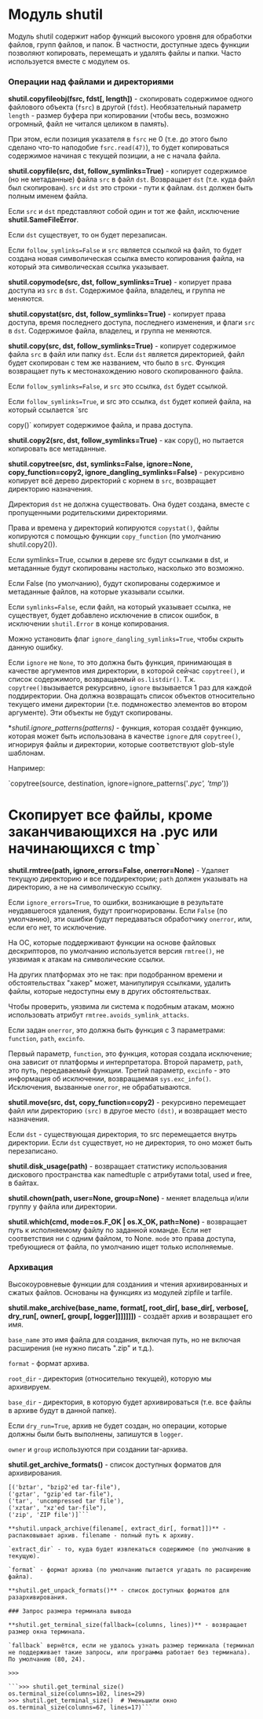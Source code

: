 # Модуль shutil
Модуль shutil содержит набор функций высокого уровня для обработки файлов, групп файлов, и папок. В частности, доступные здесь функции позволяют копировать, перемещать и удалять файлы и папки. Часто используется вместе с модулем os.

### Операции над файлами и директориями
**shutil.copyfileobj(fsrc, fdst[, length])** - скопировать содержимое одного файлового объекта (`fsrc`) в другой (`fdst`). Необязательный параметр `length` - размер буфера при копировании (чтобы весь, возможно огромный, файл не читался целиком в память).

При этом, если позиция указателя в `fsrc` не 0 (т.е. до этого было сделано что-то наподобие `fsrc.read(47)`), то будет копироваться содержимое начиная с текущей позиции, а не с начала файла.

**shutil.copyfile(src, dst, follow_symlinks=True)** - копирует содержимое (но не метаданные) файла `src` в файл `dst`. Возвращает `dst` (т.е. куда файл был скопирован). `src` и `dst` это строки - пути к файлам. `dst` должен быть полным именем файла.

Если `src` и `dst` представляют собой один и тот же файл, исключение **shutil.SameFileError**.

Если `dst` существует, то он будет перезаписан.

Если `follow_symlinks=False` и `src` является ссылкой на файл, то будет создана новая символическая ссылка вместо копирования файла, на который эта символическая ссылка указывает.

**shutil.copymode(src, dst, follow_symlinks=True)** - копирует права доступа из `src` в `dst`. Содержимое файла, владелец, и группа не меняются.

**shutil.copystat(src, dst, follow_symlinks=True)** - копирует права доступа, время последнего доступа, последнего изменения, и флаги `src` в `dst`. Содержимое файла, владелец, и группа не меняются.

**shutil.copy(src, dst, follow_symlinks=True)** - копирует содержимое файла `src` в файл или папку `dst`. Если `dst` является директорией, файл будет скопирован с тем же названием, что было в `sr`c. Функция возвращает путь к местонахождению нового скопированного файла.

Если `follow_symlinks=False`, и `src` это ссылка, `dst` будет ссылкой.

Если `follow_symlinks=True`, и src это ссылка, `dst` будет копией файла, на который ссылается `src

copy()` копирует содержимое файла, и права доступа.

**shutil.copy2(src, dst, follow_symlinks=True)** - как copy(), но пытается копировать все метаданные.

**shutil.copytree(src, dst, symlinks=False, ignore=None, copy_function=copy2, ignore_dangling_symlinks=False)** - рекурсивно копирует всё дерево директорий с корнем в `src`, возвращает директорию назначения.

Директория `dst` не должна существовать. Она будет создана, вместе с пропущенными родительскими директориями.

Права и времена у директорий копируются `copystat()`, файлы копируются с помощью функции `copy_function` (по умолчанию shutil.copy2()).

Если symlinks=True, ссылки в дереве src будут ссылками в dst, и метаданные будут скопированы настолько, насколько это возможно.

Если False (по умолчанию), будут скопированы содержимое и метаданные файлов, на которые указывали ссылки.

Если `symlinks=False`, если файл, на который указывает ссылка, не существует, будет добавлено исключение в список ошибок, в исключении `shutil.Error` в конце копирования.

Можно установить флаг `ignore_dangling_symlinks=True`, чтобы скрыть данную ошибку.

Если `ignore` не `None`, то это должна быть функция, принимающая в качестве аргументов имя директории, в которой сейчас `copytree()`, и список содержимого, возвращаемый `os.listdir()`. Т.к. `copytree()`вызывается рекурсивно, `ignore` вызывается 1 раз для каждой поддиректории. Она должна возвращать список объектов относительно текущего имени директории (т.е. подмножество элементов во втором аргументе). Эти объекты не будут скопированы.

**shutil.ignore_patterns(*patterns)** - функция, которая создаёт функцию, которая может быть использована в качестве `ignore` для `copytree()`, игнорируя файлы и директории, которые соответствуют glob-style шаблонам.

Например:

`copytree(source, destination, ignore=ignore_patterns('*.pyc', 'tmp*'))
# Скопирует все файлы, кроме заканчивающихся на .pyc или начинающихся с tmp`

**shutil.rmtree(path, ignore_errors=False, onerror=None)** - Удаляет текущую директорию и все поддиректории; `path` должен указывать на директорию, а не на символическую ссылку.

Если `ignore_errors=True`, то ошибки, возникающие в результате неудавшегося удаления, будут проигнорированы. Если `False` (по умолчанию), эти ошибки будут передаваться обработчику `onerror`, или, если его нет, то исключение.

На ОС, которые поддерживают функции на основе файловых дескрипторов, по умолчанию используется версия `rmtree()`, не уязвимая к атакам на символические ссылки.

На других платформах это не так: при подобранном времени и обстоятельствах "хакер" может, манипулируя ссылками, удалить файлы, которые недоступны ему в других обстоятельствах.

Чтобы проверить, уязвима ли система к подобным атакам, можно использовать атрибут `rmtree.avoids_symlink_attacks`.

Если задан `onerror`, это должна быть функция с 3 параметрами: `function`, `path`, `excinfo`.

Первый параметр, `function`, это функция, которая создала исключение; она зависит от платформы и интерпретатора. Второй параметр, `path`, это путь, передаваемый функции. Третий параметр, `excinfo` - это информация об исключении, возвращаемая `sys.exc_info()`. Исключения, вызванные `onerror`, не обрабатываются.

**shutil.move(src, dst, copy_function=copy2)** - рекурсивно перемещает файл или директорию `(src)` в другое место `(dst)`, и возвращает место назначения.

Если `dst` - существующая директория, то src перемещается внутрь директории. Если `dst` существует, но не директория, то оно может быть перезаписано.

**shutil.disk_usage(path)** - возвращает статистику использования дискового пространства как namedtuple с атрибутами total, used и free, в байтах.

**shutil.chown(path, user=None, group=None)** - меняет владельца и/или группу у файла или директории.

**shutil.which(cmd, mode=os.F_OK | os.X_OK, path=None)** - возвращает путь к исполняемому файлу по заданной команде. Если нет соответствия ни с одним файлом, то None. `mode` это права доступа, требующиеся от файла, по умолчанию ищет только исполняемые.

### Архивация

Высокоуровневые функции для созданиия и чтения архивированных и сжатых файлов. Основаны на функциях из модулей zipfile и tarfile.

**shutil.make_archive(base_name, format[, root_dir[, base_dir[, verbose[, dry_run[, owner[, group[, logger]]]]]]])** - создаёт архив и возвращает его имя.

`base_name` это имя файла для создания, включая путь, но не включая расширения (не нужно писать ".zip" и т.д.).

`format` - формат архива.

`root_dir` - директория (относительно текущей), которую мы архивируем.

`base_dir` - директория, в которую будет архивироваться (т.е. все файлы в архиве будут в данной папке).

Если `dry_run=True`, архив не будет создан, но операции, которые должны были быть выполнены, запишутся в `logger`.

`owner` и `group` используются при создании tar-архива.

**shutil.get_archive_formats()** - список доступных форматов для архивирования.

```>>> shutil.get_archive_formats()
[('bztar', "bzip2'ed tar-file"),
('gztar', "gzip'ed tar-file"),
('tar', 'uncompressed tar file'),
('xztar', "xz'ed tar-file"),
('zip', 'ZIP file')]```

**shutil.unpack_archive(filename[, extract_dir[, format]])** - распаковывает архив. filename - полный путь к архиву.

`extract_dir` - то, куда будет извлекаться содержимое (по умолчанию в текущую).

`format` - формат архива (по умолчанию пытается угадать по расширению файла).

**shutil.get_unpack_formats()** - список доступных форматов для разархивирования.

### Запрос размера терминала вывода

**shutil.get_terminal_size(fallback=(columns, lines))** - возвращает размер окна терминала.

`fallback` вернётся, если не удалось узнать размер терминала (терминал не поддерживает такие запросы, или программа работает без терминала). По умолчанию (80, 24).

>>>

```>>> shutil.get_terminal_size()
os.terminal_size(columns=102, lines=29)
>>> shutil.get_terminal_size()  # Уменьшили окно
os.terminal_size(columns=67, lines=17)```
